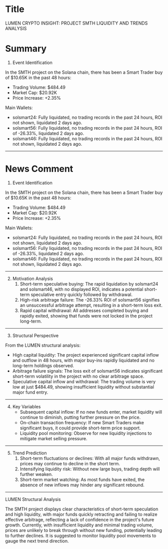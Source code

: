 # Title
LUMEN CRYPTO INSIGHT: PROJECT SMTH LIQUIDITY AND TRENDS ANALYSIS

# Summary
1. Event Identification

In the SMTH project on the Solana chain, there has been a Smart Trader buy of $10.65K in the past 48 hours:
   - Trading Volume: $484.49
   - Market Cap: $20.92K
   - Price Increase: +2.35%

Main Wallets:
   - solsmart24: Fully liquidated, no trading records in the past 24 hours, ROI not shown, liquidated 2 days ago.
   - solsmart56: Fully liquidated, no trading records in the past 24 hours, ROI of -26.33%, liquidated 2 days ago.
   - solsmart46: Fully liquidated, no trading records in the past 24 hours, ROI not shown, liquidated 2 days ago.

---

# News Comment
1. Event Identification

In the SMTH project on the Solana chain, there has been a Smart Trader buy of $10.65K in the past 48 hours:
   - Trading Volume: $484.49
   - Market Cap: $20.92K
   - Price Increase: +2.35%

Main Wallets:
   - solsmart24: Fully liquidated, no trading records in the past 24 hours, ROI not shown, liquidated 2 days ago.
   - solsmart56: Fully liquidated, no trading records in the past 24 hours, ROI of -26.33%, liquidated 2 days ago.
   - solsmart46: Fully liquidated, no trading records in the past 24 hours, ROI not shown, liquidated 2 days ago.

---

2. Motivation Analysis
   1. Short-term speculative buying: The rapid liquidation by solsmart24 and solsmart46, with no displayed ROI, indicates a potential short-term speculative entry quickly followed by withdrawal.
   2. High-risk arbitrage failure: The -26.33% ROI of solsmart56 signifies an unsuccessful arbitrage attempt, resulting in a short-term loss exit.
   3. Rapid capital withdrawal: All addresses completed buying and rapidly exited, showing that funds were not locked in the project long-term.

---

3. Structural Perspective

From the LUMEN structural analysis:
   - High capital liquidity: The project experienced significant capital inflow and outflow in 48 hours, with major buy-ins rapidly liquidated and no long-term holdings observed.
   - Arbitrage failure signals: The loss exit of solsmart56 indicates significant short-term volatility in the project with no clear arbitrage space.
   - Speculative capital inflow and withdrawal: The trading volume is very low at just $484.49, showing insufficient liquidity without substantial major fund entry.

---

4. Key Variables
   - Subsequent capital inflow: If no new funds enter, market liquidity will continue to diminish, putting further pressure on the price.
   - On-chain transaction frequency: If new Smart Traders make significant buys, it could provide short-term price support.
   - Liquidity pool monitoring: Observe for new liquidity injections to mitigate market selling pressure.

---

5. Trend Prediction
   1. Short-term fluctuations or declines: With all major funds withdrawn, prices may continue to decline in the short term.
   2. Intensifying liquidity risk: Without new large buys, trading depth will further weaken.
   3. Short-term market watching: As most funds have exited, the absence of new inflows may hinder any significant rebound.

---

LUMEN Structural Analysis

The SMTH project displays clear characteristics of short-term speculation and high liquidity, with major funds quickly retracting and failing to realize effective arbitrage, reflecting a lack of confidence in the project's future growth. Currently, with insufficient liquidity and minimal trading volume, prices are unlikely to break through without new funding, potentially leading to further declines. It is suggested to monitor liquidity pool movements to gauge the next trend direction.
